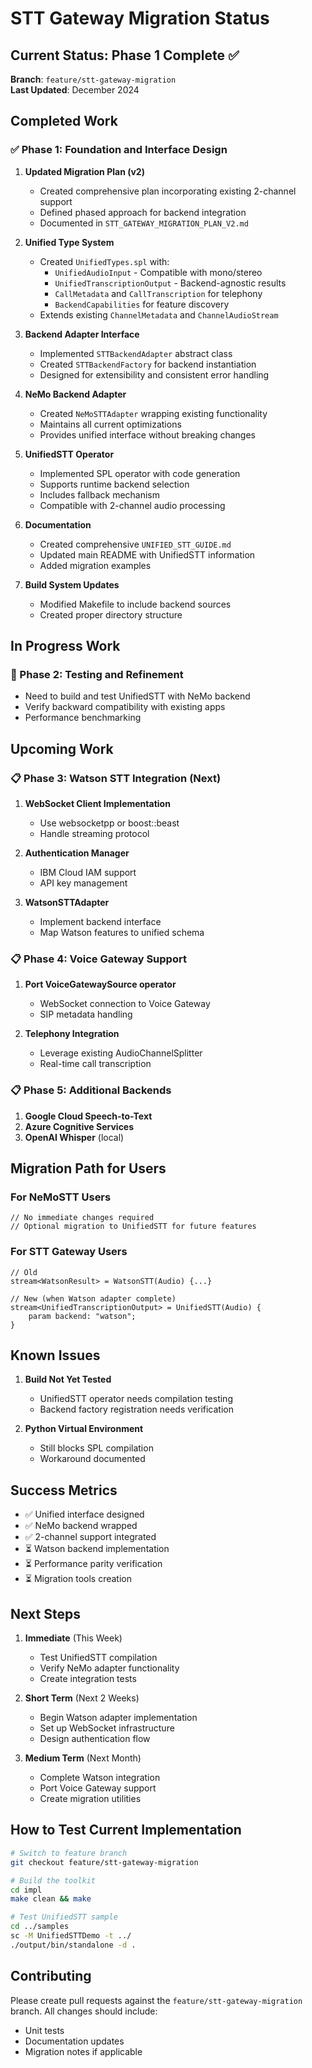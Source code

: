 # STT Gateway Migration Status

## Current Status: Phase 1 Complete ✅

**Branch**: `feature/stt-gateway-migration`  
**Last Updated**: December 2024

## Completed Work

### ✅ Phase 1: Foundation and Interface Design

1. **Updated Migration Plan (v2)**
   - Created comprehensive plan incorporating existing 2-channel support
   - Defined phased approach for backend integration
   - Documented in `STT_GATEWAY_MIGRATION_PLAN_V2.md`

2. **Unified Type System**
   - Created `UnifiedTypes.spl` with:
     - `UnifiedAudioInput` - Compatible with mono/stereo
     - `UnifiedTranscriptionOutput` - Backend-agnostic results
     - `CallMetadata` and `CallTranscription` for telephony
     - `BackendCapabilities` for feature discovery
   - Extends existing `ChannelMetadata` and `ChannelAudioStream`

3. **Backend Adapter Interface**
   - Implemented `STTBackendAdapter` abstract class
   - Created `STTBackendFactory` for backend instantiation
   - Designed for extensibility and consistent error handling

4. **NeMo Backend Adapter**
   - Created `NeMoSTTAdapter` wrapping existing functionality
   - Maintains all current optimizations
   - Provides unified interface without breaking changes

5. **UnifiedSTT Operator**
   - Implemented SPL operator with code generation
   - Supports runtime backend selection
   - Includes fallback mechanism
   - Compatible with 2-channel audio processing

6. **Documentation**
   - Created comprehensive `UNIFIED_STT_GUIDE.md`
   - Updated main README with UnifiedSTT information
   - Added migration examples

7. **Build System Updates**
   - Modified Makefile to include backend sources
   - Created proper directory structure

## In Progress Work

### 🔄 Phase 2: Testing and Refinement

- Need to build and test UnifiedSTT with NeMo backend
- Verify backward compatibility with existing apps
- Performance benchmarking

## Upcoming Work

### 📋 Phase 3: Watson STT Integration (Next)

1. **WebSocket Client Implementation**
   - Use websocketpp or boost::beast
   - Handle streaming protocol

2. **Authentication Manager**
   - IBM Cloud IAM support
   - API key management

3. **WatsonSTTAdapter**
   - Implement backend interface
   - Map Watson features to unified schema

### 📋 Phase 4: Voice Gateway Support

1. **Port VoiceGatewaySource operator**
   - WebSocket connection to Voice Gateway
   - SIP metadata handling

2. **Telephony Integration**
   - Leverage existing AudioChannelSplitter
   - Real-time call transcription

### 📋 Phase 5: Additional Backends

1. **Google Cloud Speech-to-Text**
2. **Azure Cognitive Services**
3. **OpenAI Whisper** (local)

## Migration Path for Users

### For NeMoSTT Users
```spl
// No immediate changes required
// Optional migration to UnifiedSTT for future features
```

### For STT Gateway Users
```spl
// Old
stream<WatsonResult> = WatsonSTT(Audio) {...}

// New (when Watson adapter complete)
stream<UnifiedTranscriptionOutput> = UnifiedSTT(Audio) {
    param backend: "watson";
}
```

## Known Issues

1. **Build Not Yet Tested**
   - UnifiedSTT operator needs compilation testing
   - Backend factory registration needs verification

2. **Python Virtual Environment**
   - Still blocks SPL compilation
   - Workaround documented

## Success Metrics

- ✅ Unified interface designed
- ✅ NeMo backend wrapped
- ✅ 2-channel support integrated
- ⏳ Watson backend implementation
- ⏳ Performance parity verification
- ⏳ Migration tools creation

## Next Steps

1. **Immediate** (This Week)
   - Test UnifiedSTT compilation
   - Verify NeMo adapter functionality
   - Create integration tests

2. **Short Term** (Next 2 Weeks)
   - Begin Watson adapter implementation
   - Set up WebSocket infrastructure
   - Design authentication flow

3. **Medium Term** (Next Month)
   - Complete Watson integration
   - Port Voice Gateway support
   - Create migration utilities

## How to Test Current Implementation

```bash
# Switch to feature branch
git checkout feature/stt-gateway-migration

# Build the toolkit
cd impl
make clean && make

# Test UnifiedSTT sample
cd ../samples
sc -M UnifiedSTTDemo -t ../
./output/bin/standalone -d .
```

## Contributing

Please create pull requests against the `feature/stt-gateway-migration` branch.
All changes should include:
- Unit tests
- Documentation updates
- Migration notes if applicable